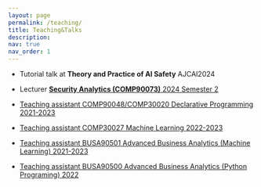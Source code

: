 ```yaml
---
layout: page
permalink: /teaching/
title: Teaching&Talks
description: 
nav: true
nav_order: 1
---
```


- Tutorial talk at <b>Theory and Practice of AI Safety</b> AJCAI2024

- Lecturer <a href="https://handbook.unimelb.edu.au/2024/subjects/comp90073" target="_blank"> <b>Security Analytics (COMP90073)</b> 2024 Semester 2

- Teaching assistant COMP90048/COMP30020 Declarative Programming 2021-2023
- Teaching assistant COMP30027 Machine Learning 2022-2023
- Teaching assistant BUSA90501 Advanced Business Analytics (Machine Learning) 2021-2023
- Teaching assistant BUSA90500 Advanced Business Analytics (Python Programing) 2022  

